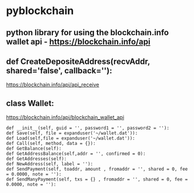 pyblockchain
============

python library for using the blockchain.info wallet api - https://blockchain.info/api
----



def CreateDepositeAddress(recvAddr, shared='false', callback=''):
----
https://blockchain.info/api/api_receive


	
class Wallet:
----
https://blockchain.info/api/blockchain_wallet_api


	def __init__(self, guid = '', password1 = '', password2 = ''):
	def Save(self, file = expanduser('~/wallet.dat')):
	def Load(self,file = expanduser('~/wallet.dat')):
	def Call(self, method, data = {}):
	def GetBalance(self):
	def GetAddressBalance(self,addr = '', confirmed = 0):
	def GetAddresses(self):
	def NewAddress(self, label = ''):
	def SendPayment(self, toaddr, amount , fromaddr = '', shared = 0, fee = 0.0000, note = ''):
	def SendManyPayment(self, txs = {} , fromaddr = '', shared = 0, fee = 0.0000, note = ''):

